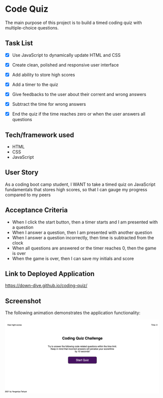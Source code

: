 # Code Quiz

The main purpose of this project is to build a timed coding quiz with multiple-choice questions.

## Task List

- [x] Use JavaScript to dynamically update HTML and CSS
- [x] Create clean, polished and responsive user interface
- [x] Add ability to store high scores
- [x] Add a timer to the quiz
- [x] Give feedbacks to the user about their corrent and wrong answers
- [x] Subtract the time for wrong answers
- [x] End the quiz if the time reaches zero or when the user answers all questions


## Tech/framework used
* HTML
* CSS
* JavaScript

## User Story

As a coding boot camp student, I WANT to take a timed quiz on JavaScript fundamentals that stores high scores, so that I can gauge my progress compared to my peers

## Acceptance Criteria

* When I click the start button, then a timer starts and I am presented with a question
* When I answer a question, then I am presented with another question
* When I answer a question incorrectly, then time is subtracted from the clock
* When all questions are answered or the timer reaches 0, then the game is over
* When the game is over, then I can save my initials and score

## Link to Deployed Application
https://down-dive.github.io/coding-quiz/

## Screenshot
The following animation demonstrates the application functionality:

![alt="code quiz"](./assets/images/coding-quiz.jpn)



